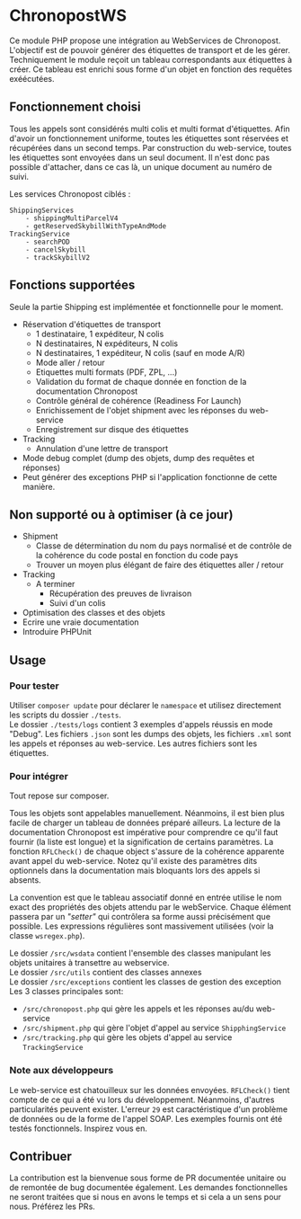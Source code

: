 # ChronopostWS

Ce module PHP propose une intégration au WebServices de Chronopost. L'objectif est de pouvoir générer des étiquettes de transport et de les gérer.  
Techniquement le module reçoit un tableau correspondants aux étiquettes à créer. Ce tableau est enrichi sous forme d'un objet en fonction des requêtes exéécutées.

## Fonctionnement choisi
Tous les appels sont considérés multi colis et multi format d'étiquettes. Afin d'avoir un fonctionnement uniforme, toutes les étiquettes sont réservées et récupérées dans un second temps. Par construction du web-service, toutes les étiquettes sont envoyées dans un seul document. Il n'est donc pas possible d'attacher, dans ce cas là, un unique document au numéro de suivi.

Les services Chronopost ciblés :
````
ShippingServices
    - shippingMultiParcelV4
    - getReservedSkybillWithTypeAndMode
TrackingService
    - searchPOD
    - cancelSkybill
    - trackSkybillV2
````

## Fonctions supportées

Seule la partie Shipping est implémentée et fonctionnelle pour le moment.

- Réservation d'étiquettes de transport
    - 1 destinataire, 1 expéditeur, N colis
    - N destinataires, N expéditeurs, N colis
	- N destinataires, 1 expéditeur, N colis (sauf en mode A/R)
    - Mode aller / retour
    - Etiquettes multi formats (PDF, ZPL, ...)
    - Validation du format de chaque donnée en fonction de la documentation Chronopost
    - Contrôle général de cohérence (Readiness For Launch)
    - Enrichissement de l'objet shipment avec les réponses du web-service
	- Enregistrement sur disque des étiquettes
- Tracking
    - Annulation d'une lettre de transport
- Mode debug complet (dump des objets, dump des requêtes et réponses)
- Peut générer des exceptions PHP si l'application fonctionne de cette manière.



## Non supporté ou à optimiser (à ce jour)
- Shipment
    - Classe de détermination du nom du pays normalisé et de contrôle de la cohérence du code postal en fonction du code pays
    - Trouver un moyen plus élégant de faire des étiquettes aller / retour
- Tracking
    - A terminer
        - Récupération des preuves de livraison
        - Suivi d'un colis
- Optimisation des classes et des objets
- Ecrire une vraie documentation
- Introduire PHPUnit

## Usage

### Pour tester
Utiliser `composer update` pour déclarer le `namespace` et utilisez directement les scripts du dossier `./tests`.  
Le dossier `./tests/logs` contient 3 exemples d'appels réussis en mode "Debug". Les fichiers `.json` sont les dumps des objets, les fichiers `.xml` sont les appels et réponses au web-service. Les autres fichiers sont les étiquettes.

### Pour intégrer
Tout repose sur composer.

Tous les objets sont appelables manuellement. Néanmoins, il est bien plus facile de charger un tableau de données préparé ailleurs. La lecture de la documentation Chronopost est impérative pour comprendre ce qu'il faut fournir (la liste est longue) et la signification de certains paramètres. La fonction `RFLCheck()` de chaque object s'assure de la cohérence apparente avant appel du web-service. Notez qu'il existe des paramètres dits optionnels dans la documentation mais bloquants lors des appels si absents.

La convention est que le tableau associatif donné en entrée utilise le nom exact des propriétés des objets attendu par le webService. Chaque élément passera par un _"setter"_ qui contrôlera sa forme aussi précisément que possible. Les expressions régulières sont massivement utilisées (voir la classe `wsregex.php`).

Le dossier `/src/wsdata` contient l'ensemble des classes manipulant les objets unitaires à transettre au webservice.  
Le dossier `/src/utils` contient des classes annexes  
Le dossier `/src/exceptions` contient les classes de gestion des exception  
Les 3 classes principales sont:
- `/src/chronopost.php` qui gère les appels et les réponses au/du web-service
- `/src/shipment.php` qui gère l'objet d'appel au service `ShipphingService`
- `/src/tracking.php` qui gère les objets d'appel au service `TrackingService`

### Note aux développeurs
Le web-service est chatouilleux sur les données envoyées. `RFLCheck()` tient compte de ce qui a été vu lors du développement. Néanmoins, d'autres particularités peuvent exister. L'erreur `29` est caractéristique d'un problème de données ou de la forme de l'appel SOAP. Les exemples fournis ont été testés fonctionnels. Inspirez vous en.

## Contribuer
La contribution est la bienvenue sous forme de PR documentée unitaire ou de remontée de bug documentée également. Les demandes fonctionnelles ne seront traitées que si nous en avons le temps et si cela a un sens pour nous. Préférez les PRs.